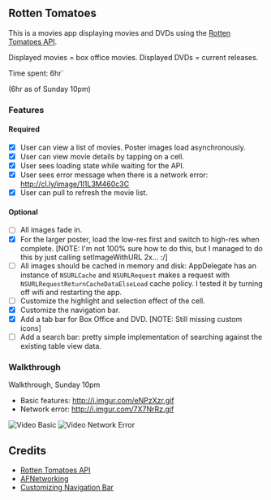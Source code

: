 ## Rotten Tomatoes

This is a movies app displaying movies and DVDs using the [Rotten Tomatoes API](http://developer.rottentomatoes.com/docs/read/JSON).

Displayed movies = box office movies.
Displayed DVDs = current releases.

Time spent: 6hr`

(6hr as of Sunday 10pm)

### Features

#### Required

- [X] User can view a list of movies. Poster images load asynchronously.
- [X] User can view movie details by tapping on a cell.
- [X] User sees loading state while waiting for the API.
- [X] User sees error message when there is a network error: http://cl.ly/image/1l1L3M460c3C
- [X] User can pull to refresh the movie list.

#### Optional

- [ ] All images fade in.
- [X] For the larger poster, load the low-res first and switch to high-res when complete. [NOTE: I'm not 100% sure how to do this, but I managed to do this by just calling setImageWithURL 2x... :/]
- [ ] All images should be cached in memory and disk: AppDelegate has an instance of `NSURLCache` and `NSURLRequest` makes a request with `NSURLRequestReturnCacheDataElseLoad` cache policy. I tested it by turning off wifi and restarting the app.
- [ ] Customize the highlight and selection effect of the cell.
- [X] Customize the navigation bar.
- [X] Add a tab bar for Box Office and DVD. [NOTE: Still missing custom icons]
- [ ] Add a search bar: pretty simple implementation of searching against the existing table view data.

### Walkthrough

Walkthrough, Sunday 10pm
* Basic features: http://i.imgur.com/eNPzXzr.gif
* Network error: http://i.imgur.com/7X7NrRz.gif

![Video Basic](http://i.imgur.com/eNPzXzr.gif)
![Video Network Error](http://i.imgur.com/7X7NrRz.gif)

Credits
---------
* [Rotten Tomatoes API](http://developer.rottentomatoes.com/docs/read/JSON)
* [AFNetworking](https://github.com/AFNetworking/AFNetworking)
* [Customizing Navigation Bar](http://www.appcoda.com/customize-navigation-status-bar-ios-7/)

